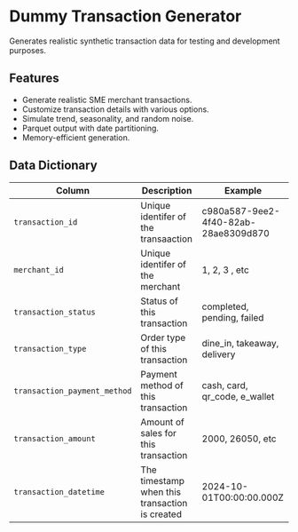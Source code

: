 # Dummy Transaction Generator

Generates realistic synthetic transaction data for testing and development purposes.

## Features

- Generate realistic SME merchant transactions.
- Customize transaction details with various options.
- Simulate trend, seasonality, and random noise.
- Parquet output with date partitioning.
- Memory-efficient generation.

## Data Dictionary

| Column | Description | Example |
| --- | --- | --- |
| `transaction_id` | Unique identifer of the transaaction | c980a587-9ee2-4f40-82ab-28ae8309d870 |
| `merchant_id` | Unique identifer of the merchant | 1, 2, 3 , etc |
| `transaction_status` | Status of this transaction | completed, pending, failed |
| `transaction_type` | Order type of this transaction | dine_in, takeaway, delivery |
| `transaction_payment_method` | Payment method of this transaction | cash, card, qr_code, e_wallet |
| `transaction_amount` | Amount of sales for this transaction | 2000, 26050, etc |
| `transaction_datetime` | The timestamp when this transaction is created | 2024-10-01T00:00:00.000Z |